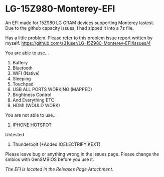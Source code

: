# LG-15Z980-Monterey-EFI
An EFI made for 15Z980 LG GRAM devices supporting Monterey lastest.
Due to the github capacity issues, I had zipped it into a 7z file.

Has a little problem. Please refer to this problem issue report written by myself.
https://github.com/a31user/LG-15Z980-Monterey-EFI/issues/4

You are able to use...
1. Battery
2. Bluetooth
3. WIFI (Native)
4. Sleeping
5. Touchpad
6. USB ALL PORTS WORKING (MAPPED)
7. Brightness Control
8. And Everything ETC
9. HDMI (WOULD WORK)

You are not able to use...
1. IPHONE HOTSPOT

Untested
1. Thunderbolt (+Added IOELECTRIFY.KEXT)

Please leave bug or anything wrong in the issues page.
Please change the smbios with GenSMBIOS before you use it.

*The EFI is located in the Releases Page Attachment.*
